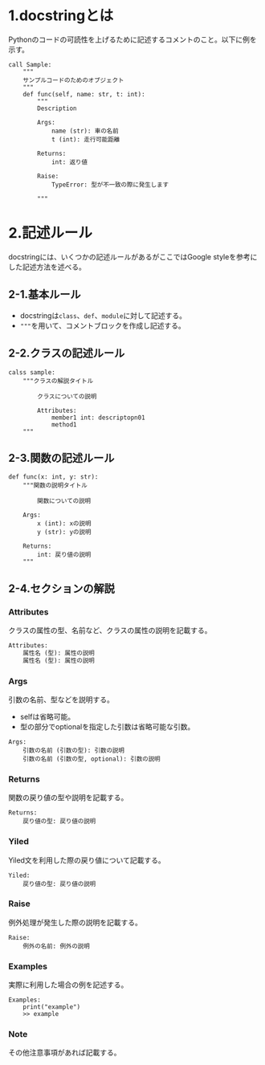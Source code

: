 # 1.docstringとは

Pythonのコードの可読性を上げるために記述するコメントのこと。以下に例を示す。

```Python: docstring.py
call Sample:
    """
    サンプルコードのためのオブジェクト
    """
    def func(self, name: str, t: int):
        """
        Description

        Args:
            name (str): 車の名前
            t (int): 走行可能距離

        Returns:
            int: 返り値
        
        Raise:
            TypeError: 型が不一致の際に発生します

        """
```

# 2.記述ルール
docstringには、いくつかの記述ルールがあるがここではGoogle styleを参考にした記述方法を述べる。

## 2-1.基本ルール
- docstringは`class`、`def`、`module`に対して記述する。
- `"""`を用いて、コメントブロックを作成し記述する。

## 2-2.クラスの記述ルール
```Python: class.py
calss sample:
    """クラスの解説タイトル

        クラスについての説明

        Attributes:
            member1 int: descriptopn01
            method1 
    """
```
## 2-3.関数の記述ルール
```Python: def.py
def func(x: int, y: str):
    """関数の説明タイトル

        関数についての説明
    
    Args:
        x (int): xの説明
        y (str): yの説明
    
    Returns:
        int: 戻り値の説明
    """
```

## 2-4.セクションの解説
### Attributes   
クラスの属性の型、名前など、クラスの属性の説明を記載する。   
```Python
Attributes:
    属性名 (型): 属性の説明
    属性名 (型): 属性の説明
```
### Args   
引数の名前、型などを説明する。   
- selfは省略可能。
- 型の部分でoptionalを指定した引数は省略可能な引数。
```
Args:
    引数の名前 (引数の型): 引数の説明
    引数の名前 (引数の型, optional): 引数の説明
```
### Returns
関数の戻り値の型や説明を記載する。
```
Returns:
    戻り値の型: 戻り値の説明
```
### Yiled
Yiled文を利用した際の戻り値について記載する。
```
Yiled:
    戻り値の型: 戻り値の説明
```

### Raise
例外処理が発生した際の説明を記載する。
```
Raise:
    例外の名前: 例外の説明
```

### Examples
実際に利用した場合の例を記述する。
```
Examples:
    print("example")
    >> example
```

### Note
その他注意事項があれば記載する。
